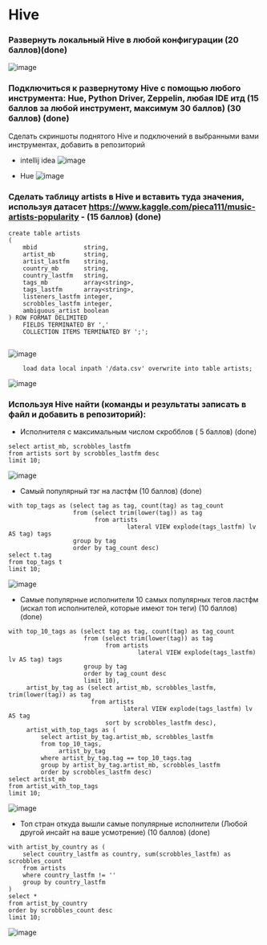 # Hive


### Развернуть локальный Hive в любой конфигурации (20 баллов)(done)
![image](https://user-images.githubusercontent.com/49230518/136997247-d8929d3c-e811-4beb-acef-d46a2b1f7b0a.png)

### Подключиться к развернутому Hive с помощью любого инструмента: Hue, Python Driver, Zeppelin, любая IDE итд (15 баллов за любой инструмент, максимум 30 баллов) (30 баллов) (done)
Сделать скриншоты поднятого Hive и подключений в выбранными вами
инструментах, добавить в репозиторий

- intellij idea
![image](https://user-images.githubusercontent.com/49230518/136997518-2a044572-1340-46d0-9b52-f35880f416ed.png)

- Hue
![image](https://user-images.githubusercontent.com/49230518/136997639-6e8e0db9-d4ed-42b6-bb0e-ffae9f9bd556.png)

### Сделать таблицу artists в Hive и вставить туда значения, используя датасет https://www.kaggle.com/pieca111/music-artists-popularity - (15 баллов) (done)

```
create table artists
(
    mbid             string,
    artist_mb        string,
    artist_lastfm    string,
    country_mb       string,
    country_lastfm   string,
    tags_mb          array<string>,
    tags_lastfm      array<string>,
    listeners_lastfm integer,
    scrobbles_lastfm integer,
    ambiguous_artist boolean
) ROW FORMAT DELIMITED
    FIELDS TERMINATED BY ','
    COLLECTION ITEMS TERMINATED BY ';';
    
 ```
    
 ![image](https://user-images.githubusercontent.com/49230518/136997930-e2f3b2f7-ea3d-401c-94e3-9fecd9003ad9.png)
 ```
     load data local inpath '/data.csv' overwrite into table artists;
```
 ![image](https://user-images.githubusercontent.com/49230518/136998875-2815d69d-b958-4c16-95a3-451389ffb600.png)

 ### Используя Hive найти (команды и результаты записать в файл и добавить в репозиторий):   
 - Исполнителя с максимальным числом скробблов ( 5 баллов) (done)
 ```
select artist_mb, scrobbles_lastfm
from artists sort by scrobbles_lastfm desc
limit 10;
```

![image](https://user-images.githubusercontent.com/49230518/136998642-6d7880d0-7200-4ab2-b0ee-5f7f1c39bb73.png)


- Самый популярный тэг на ластфм (10 баллов) (done)
```
with top_tags as (select tag as tag, count(tag) as tag_count
                  from (select trim(lower(tag)) as tag
                        from artists
                                 lateral VIEW explode(tags_lastfm) lv AS tag) tags
                  group by tag
                  order by tag_count desc)
select t.tag
from top_tags t
limit 10;
```
![image](https://user-images.githubusercontent.com/49230518/136998252-587f2870-6ca9-49fa-9fda-40ff231ea5ec.png)

- Самые популярные исполнители 10 самых популярных тегов ластфм (искал топ исполнителей, которые имеют тон теги) (10 баллов) (done)
```
with top_10_tags as (select tag as tag, count(tag) as tag_count
                     from (select trim(lower(tag)) as tag
                           from artists
                                    lateral VIEW explode(tags_lastfm) lv AS tag) tags
                     group by tag
                     order by tag_count desc
                     limit 10),
     artist_by_tag as (select artist_mb, scrobbles_lastfm, trim(lower(tag)) as tag
                       from artists
                                lateral VIEW explode(tags_lastfm) lv AS tag
                           sort by scrobbles_lastfm desc),
     artist_with_top_tags as (
         select artist_by_tag.artist_mb, scrobbles_lastfm
         from top_10_tags,
              artist_by_tag
         where artist_by_tag.tag == top_10_tags.tag
         group by artist_by_tag.artist_mb, scrobbles_lastfm
         order by scrobbles_lastfm desc)
select artist_mb
from artist_with_top_tags
limit 10;
```

![image](https://user-images.githubusercontent.com/49230518/136998456-c974b5b1-a1f3-4bec-9096-78373ba54cae.png)

- Топ стран откуда вышли самые популярные исполнители  (Любой другой инсайт на ваше усмотрение) (10 баллов) (done) 

```
with artist_by_country as (
    select country_lastfm as country, sum(scrobbles_lastfm) as scrobbles_count
    from artists
    where country_lastfm != ''
    group by country_lastfm
)
select *
from artist_by_country
order by scrobbles_count desc
limit 10;
```

![image](https://user-images.githubusercontent.com/49230518/136998542-b3800c27-8e81-4dd2-b4fd-d13a34b0c39a.png)

